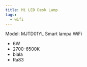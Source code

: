 ```yaml
---
title: Mi LED Desk Lamp
tags:
  - wifi
---
```


Model: MJTD01YL
Smart lampa WiFi

- 6W
- 2700-6500K
- biała
- Ra83
